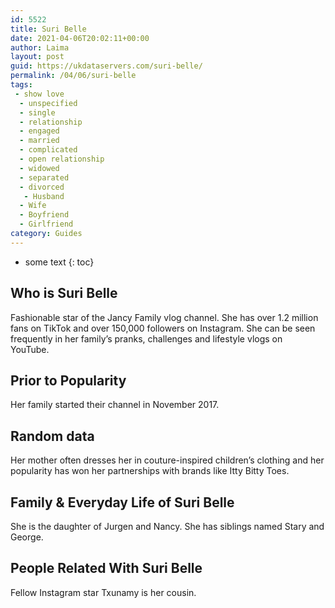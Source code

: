 ```yaml
---
id: 5522
title: Suri Belle
date: 2021-04-06T20:02:11+00:00
author: Laima
layout: post
guid: https://ukdataservers.com/suri-belle/
permalink: /04/06/suri-belle
tags:
 - show love
  - unspecified
  - single
  - relationship
  - engaged
  - married
  - complicated
  - open relationship
  - widowed
  - separated
  - divorced
   - Husband
  - Wife
  - Boyfriend
  - Girlfriend
category: Guides
---
```


* some text
{: toc}


## Who is Suri Belle
                  
                  
                  
Fashionable star of the Jancy Family vlog channel. She has over 1.2 million fans on TikTok and over 150,000 followers on Instagram. She can be seen frequently in her family&#8217;s pranks, challenges and lifestyle vlogs on YouTube. 
                  
              
            
              
            
                
                
                
## Prior to Popularity
                  
                  
                  
Her family started their channel in November 2017.
                  
              
            
              
            
                
                
                
## Random data
                  
                  
                  
Her mother often dresses her in couture-inspired children&#8217;s clothing and her popularity has won her partnerships with brands like Itty Bitty Toes.
                  
              
            
              
            
                
                
                
## Family & Everyday Life of Suri Belle
                  
                  
                  
She is the daughter of Jurgen and Nancy. She has siblings named Stary and George. 
                  
              
            
              
            
                
                
                
## People Related With Suri Belle
                  
                  
                  
Fellow Instagram star Txunamy is her cousin. 
                  
              
            
              
            
                
              
            
              
              
            
            
              
            
          
          
          